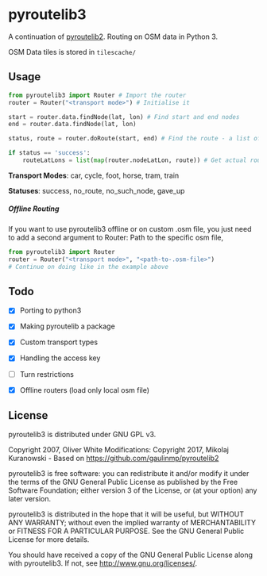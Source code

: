 # pyroutelib3

A continuation of [pyroutelib2](https://github.com/gaulinmp/pyroutelib2).
Routing on OSM data in Python 3.

OSM Data tiles is stored in `tilescache/`


## Usage

```python
from pyroutelib3 import Router # Import the router
router = Router("<transport mode>") # Initialise it

start = router.data.findNode(lat, lon) # Find start and end nodes
end = router.data.findNode(lat, lon)

status, route = router.doRoute(start, end) # Find the route - a list of OSM nodes

if status == 'success':
    routeLatLons = list(map(router.nodeLatLon, route)) # Get actual route coordinates

```
**Transport Modes**: car, cycle, foot, horse, tram, train

**Statuses**: success, no_route, no_such_node, gave_up


##### Offline Routing

If you want to use pyroutelib3 offline or on custom .osm file, you just need to add a second argument to Router:
Path to the specific osm file,

```python
from pyroutelib3 import Router
router = Router("<transport mode>", "<path-to-.osm-file>")
# Continue on doing like in the example above
```


## Todo
- [x] Porting to python3
- [x] Making pyroutelib a package
- [x] Custom transport types
- [x] Handling the access key
- [ ] Turn restrictions
- [x] Offline routers (load only local osm file)


## License

pyroutelib3 is distributed under GNU GPL v3.

Copyright 2007, Oliver White
Modifications: Copyright 2017, Mikolaj Kuranowski -
Based on https://github.com/gaulinmp/pyroutelib2

pyroutelib3 is free software: you can redistribute it and/or modify
it under the terms of the GNU General Public License as published by
the Free Software Foundation; either version 3 of the License, or
(at your option) any later version.

pyroutelib3 is distributed in the hope that it will be useful,
but WITHOUT ANY WARRANTY; without even the implied warranty of
MERCHANTABILITY or FITNESS FOR A PARTICULAR PURPOSE.  See the
GNU General Public License for more details.

You should have received a copy of the GNU General Public License
along with pyroutelib3. If not, see <http://www.gnu.org/licenses/>.
